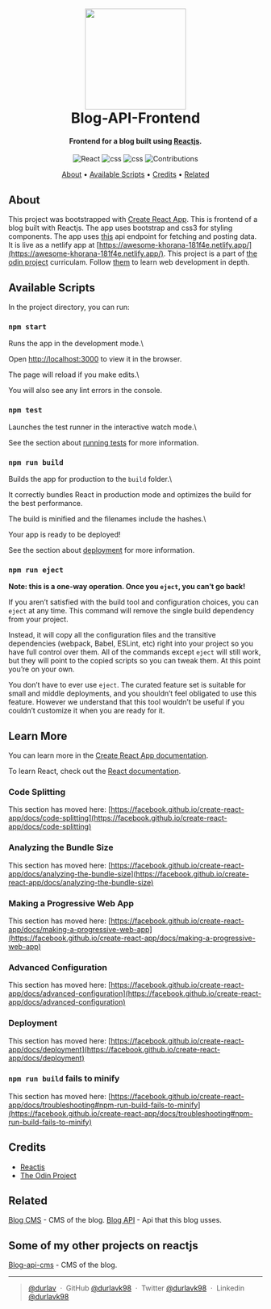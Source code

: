 
<h1 align="center">
  <a href="https://reactjs.org/"><img src="https://reactjs.org/logo-og.png" width="200"></a>
  <br>
  Blog-API-Frontend
  <br>
</h1>

<h4 align="center">Frontend for a blog built using <a href="https://reactjs.org/" target="_blank">Reactjs</a>.</h4>

<p align="center">
<img src="https://img.shields.io/badge/reactjs-v17.0.1-rgb(0, 153, 203)?logo=react" alt="React">
<img src="https://img.shields.io/badge/css-v3-red.svg?logo=css3" alt="css">
<img src="https://img.shields.io/badge/bootstrap-v5-rgb(102,0,204).svg?logo=bootstrap" alt="css">
<img src="https://img.shields.io/badge/contributions-welcome-orange.svg" alt="Contributions">
</p>


<p align="center">
  <a href="#about">About</a> •
  <a href="#available-scripts">Available Scripts</a> •
  <a href="#credits">Credits</a> •
  <a href="#related">Related</a> 
</p>


## About
  
This project was bootstrapped with [Create React App](https://github.com/facebook/create-react-app). This is frontend of a blog built with Reactjs. The app uses bootstrap and css3 for styling components.
The app uses [this](https://github.com/durlavk98/blog-api) api endpoint for fetching and posting data. It is live as a netlify app at [https://awesome-khorana-181f4e.netlify.app/](https://awesome-khorana-181f4e.netlify.app/).
This project is a part of [the odin project](https://www.theodinproject.com/courses/nodejs/lessons/blog-api) curriculam. Follow [them](https://www.theodinproject.com/) to learn web development in depth. 

  

## Available Scripts

  

In the project directory, you can run:

  

### `npm start`

  

Runs the app in the development mode.\

Open [http://localhost:3000](http://localhost:3000) to view it in the browser.

  

The page will reload if you make edits.\

You will also see any lint errors in the console.

  

### `npm test`

  

Launches the test runner in the interactive watch mode.\

See the section about [running tests](https://facebook.github.io/create-react-app/docs/running-tests) for more information.

  

### `npm run build`

  

Builds the app for production to the `build` folder.\

It correctly bundles React in production mode and optimizes the build for the best performance.

  

The build is minified and the filenames include the hashes.\

Your app is ready to be deployed!

  

See the section about [deployment](https://facebook.github.io/create-react-app/docs/deployment) for more information.

  

### `npm run eject`

  

**Note: this is a one-way operation. Once you `eject`, you can’t go back!**

  

If you aren’t satisfied with the build tool and configuration choices, you can `eject` at any time. This command will remove the single build dependency from your project.

  

Instead, it will copy all the configuration files and the transitive dependencies (webpack, Babel, ESLint, etc) right into your project so you have full control over them. All of the commands except `eject` will still work, but they will point to the copied scripts so you can tweak them. At this point you’re on your own.

  

You don’t have to ever use `eject`. The curated feature set is suitable for small and middle deployments, and you shouldn’t feel obligated to use this feature. However we understand that this tool wouldn’t be useful if you couldn’t customize it when you are ready for it.

  

## Learn More

  

You can learn more in the [Create React App documentation](https://facebook.github.io/create-react-app/docs/getting-started).

  

To learn React, check out the [React documentation](https://reactjs.org/).

  

### Code Splitting

  

This section has moved here: [https://facebook.github.io/create-react-app/docs/code-splitting](https://facebook.github.io/create-react-app/docs/code-splitting)

  

### Analyzing the Bundle Size

  

This section has moved here: [https://facebook.github.io/create-react-app/docs/analyzing-the-bundle-size](https://facebook.github.io/create-react-app/docs/analyzing-the-bundle-size)

  

### Making a Progressive Web App

  

This section has moved here: [https://facebook.github.io/create-react-app/docs/making-a-progressive-web-app](https://facebook.github.io/create-react-app/docs/making-a-progressive-web-app)

  

### Advanced Configuration

  

This section has moved here: [https://facebook.github.io/create-react-app/docs/advanced-configuration](https://facebook.github.io/create-react-app/docs/advanced-configuration)

  

### Deployment

  

This section has moved here: [https://facebook.github.io/create-react-app/docs/deployment](https://facebook.github.io/create-react-app/docs/deployment)

  

### `npm run build` fails to minify

 

This section has moved here: [https://facebook.github.io/create-react-app/docs/troubleshooting#npm-run-build-fails-to-minify](https://facebook.github.io/create-react-app/docs/troubleshooting#npm-run-build-fails-to-minify)

## Credits

- [Reactjs](http://reactjs.org/)
- [The Odin Project](https://www.theodinproject.com/)

## Related

[Blog CMS](https://github.com/durlavk98/blog-api-cms) - CMS of the blog.
[Blog API](https://github.com/durlavk98/blog-api) - Api that this blog usses.



## Some of my other projects on reactjs

[Blog-api-cms](https://github.com/durlavk98/blog-api-cms) - CMS of the blog.

---

> [@durlav](https://durlavk98.github.io/portfolio/) &nbsp;&middot;&nbsp;
> GitHub [@durlavk98](https://github.com/durlavk98) &nbsp;&middot;&nbsp;
> Twitter [@durlavk98](https://twitter.com/durlavk98) &nbsp;&middot;&nbsp;
> Linkedin [@durlavk98](https://linkedin.com/in/durlavk98)
